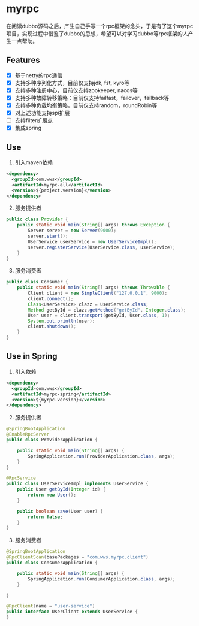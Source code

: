 # myrpc
  在阅读dubbo源码之后，产生自己手写一个rpc框架的念头，于是有了这个myrpc项目，实现过程中借鉴了dubbo的思想，希望可以对学习dubbo等rpc框架的人产生一点帮助。

## Features

- [x] 基于netty的rpc通信
- [x] 支持多种序列化方式，目前仅支持jdk, fst, kyro等
- [x] 支持多种注册中心，目前仅支持zookeeper, nacos等
- [x] 支持多种故障转移策略：目前仅支持failfast，failover，failback等
- [x] 支持多种负载均衡策略，目前仅支持random，roundRobin等
- [x] 对上述功能支持spi扩展
- [ ] 支持filter扩展点
- [x] 集成spring

## Use 

1. 引入maven依赖

```xml
<dependency>
  <groupId>com.wws</groupId>
  <artifactId>myrpc-all</artifactId>
  <version>${project.version}</version>
</dependency>
```

2. 服务提供者

```java
public class Provider {
    public static void main(String[] args) throws Exception {
        Server server = new Server(9000);
        server.start();
        UserService userService = new UserServiceImpl();
        server.registerService(UserService.class, userService);
    }
}
```

3. 服务消费者

```java
public class Consumer {
    public static void main(String[] args) throws Throwable {
        Client client = new SimpleClient("127.0.0.1", 9000);
        client.connect();
        Class<UserService> clazz = UserService.class;
        Method getById = clazz.getMethod("getById", Integer.class);
        User user = client.transport(getById, User.class, 1);
        System.out.println(user);
        client.shutdown();
    }
}
```

## Use in Spring

1. 引入依赖

```xml
<dependency>
  <groupId>com.wws</groupId>
  <artifactId>myrpc-spring</artifactId>
  <version>${myrpc.version}</version>
</dependency>
```

2. 服务提供者

```java
@SpringBootApplication
@EnableRpcServer
public class ProviderApplication {

    public static void main(String[] args) {
        SpringApplication.run(ProviderApplication.class, args);
    }
}

@RpcService
public class UserServiceImpl implements UserService {
    public User getById(Integer id) {
        return new User();
    }

    public boolean save(User user) {
        return false;
    }
}
```

3. 服务消费者

```java
@SpringBootApplication
@RpcClientScan(basePackages = "com.wws.myrpc.client")
public class ConsumerApplication {

    public static void main(String[] args) {
        SpringApplication.run(ConsumerApplication.class, args);
    }

}

@RpcClient(name = "user-service")
public interface UserClient extends UserService {
}
```


